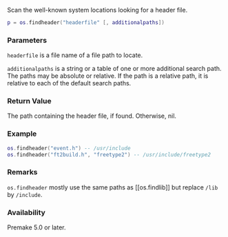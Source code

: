 Scan the well-known system locations looking for a header file.

```lua
p = os.findheader("headerfile" [, additionalpaths])
```

### Parameters ###

`headerfile` is a file name of a file path to locate.

`additionalpaths` is a string or a table of one or more additional search path. The paths may be absolute or relative. If the path is a relative path, it is relative to each of the default search paths.

### Return Value ###

The path containing the header file, if found. Otherwise, nil.

### Example ###

``` lua
os.findheader("event.h") -- /usr/include
os.findheader("ft2build.h", "freetype2") -- /usr/include/freetype2
```

### Remarks ###
`os.findheader` mostly use the same paths as [[os.findlib]] but replace `/lib` by `/include`.

### Availability ###

Premake 5.0 or later.
